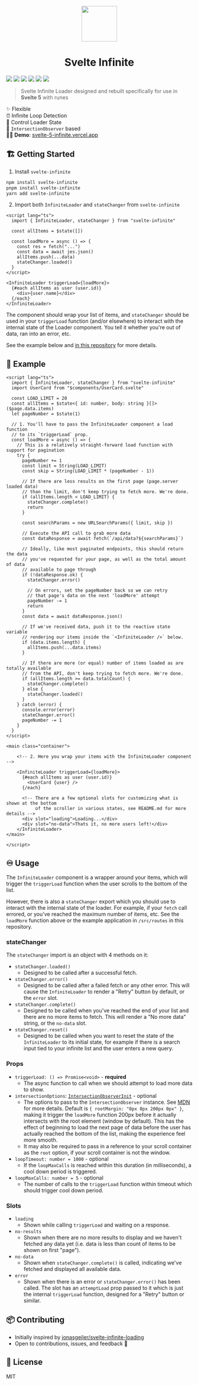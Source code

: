 <p align="center">
 <img align="center" src="https://raw.githubusercontent.com/ndom91/svelte-infinite/51683d459ae954a99e7c5c25817ed667678a0840/src/assets/SvelteLogo.svg" height="96" />
 <h1 align="center">
  Svelte Infinite
 </h1>
</p>

![](https://img.shields.io/badge/typescript-black?style=for-the-badge&logo=typescript&logoColor=white)
![](https://img.shields.io/badge/only-svelte5?style=for-the-badge&logo=svelte&logoColor=white&label=svelte5&labelColor=black&color=black)
[![](https://img.shields.io/npm/v/svelte-infinite?style=for-the-badge&labelColor=black&color=black)](https://npmjs.org/packages/svelte-infinite)
[![](https://img.shields.io/badge/13kb-size?style=for-the-badge&label=size&labelColor=black&color=black)](https://npmjs.org/packages/svelte-infinite)
[![](https://img.shields.io/npm/dm/svelte-infinite?style=for-the-badge&labelColor=black&color=black)](https://npmjs.org/packages/svelte-infinite)
[![](https://img.shields.io/badge/demo-black?style=for-the-badge&logo=&logoColor=white&labelColor=black&color=black)](https://svelte-5-infinite.vercel.app)

> Svelte Infinite Loader designed and rebuilt specifically for use in **Svelte 5** with runes

✨ Flexible  
⏰ Infinite Loop Detection  
📣 Control Loader State  
🔎 `IntersectionObserver` based  
🧑‍🔧 **Demo**: [svelte-5-infinite.vercel.app](https://svelte-5-infinite.vercel.app)

## 🏗️ Getting Started

1. Install `svelte-infinite`

```bash
npm install svelte-infinite
pnpm install svelte-infinite
yarn add svelte-infinite
```

2. Import both `InfiniteLoader` and `stateChanger` from `svelte-infinite`

```svelte
<script lang="ts">
  import { InfiniteLoader, stateChanger } from "svelte-infinite"

  const allItems = $state([])

  const loadMore = async () => {
    const res = fetch("...")
    const data = await jes.json()
    allItems.push(...data)
    stateChanger.loaded()
  }
</script>

<InfiniteLoader triggerLoad={loadMore}>
  {#each allItems as user (user.id)}
    <div>{user.name}</div>
  {/each}
</InfiniteLoader>
```

The component should wrap your list of items, and `stateChanger` should be used in your `triggerLoad` function (and/or elsewhere) to interact with the internal state of the Loader component. You tell it whether you're out of data, ran into an error, etc.

See the example below and [in this repository](https://github.com/ndom91/svelte-infinite/blob/main/src/routes/%2Bpage.svelte#L12-L50) for more details.

## 🍍 Example

```svelte
<script lang="ts">
  import { InfiniteLoader, stateChanger } from "svelte-infinite"
  import UserCard from "$components/UserCard.svelte"

  const LOAD_LIMIT = 20
  const allItems = $state<{ id: number, body: string }[]>($page.data.items)
  let pageNumber = $state(1)

  // 1. You'll have to pass the InfiniteLoader component a load function
  // to its `triggerLoad` prop.
  const loadMore = async () => {
    // This is a relatively straight-forward load function with support for pagination
    try {
      pageNumber += 1
      const limit = String(LOAD_LIMIT)
      const skip = String(LOAD_LIMIT * (pageNumber - 1))

      // If there are less results on the first page (page.server loaded data)
      // than the limit, don't keep trying to fetch more. We're done.
      if (allItems.length < LOAD_LIMIT) {
        stateChanger.complete()
        return
      }

      const searchParams = new URLSearchParams({ limit, skip })

      // Execute the API call to grab more data
      const dataResponse = await fetch(`/api/data?${searchParams}`)

      // Ideally, like most paginated endpoints, this should return the data
      // you've requested for your page, as well as the total amount of data
      // available to page through
      if (!dataResponse.ok) {
        stateChanger.error()

        // On errors, set the pageNumber back so we can retry
        // that page's data on the next 'loadMore' attempt
        pageNumber -= 1
        return
      }
      const data = await dataResponse.json()

      // If we've received data, push it to the reactive state variable
      // rendering our items inside the `<InfiniteLoader />` below.
      if (data.items.length) {
        allItems.push(...data.items)
      }

      // If there are more (or equal) number of items loaded as are totally available
      // from the API, don't keep trying to fetch more. We're done.
      if (allItems.length >= data.totalCount) {
        stateChanger.complete()
      } else {
        stateChanger.loaded()
      }
    } catch (error) {
      console.error(error)
      stateChanger.error()
      pageNumber -= 1
    }
  }
</script>

<main class="container">

    <!-- 2. Here you wrap your items with the InfiniteLoader component -->

    <InfiniteLoader triggerLoad={loadMore}>
      {#each allItems as user (user.id)}
        <UserCard {user} />
      {/each}

      <!-- There are a few optional slots for customizing what is shown at the bottom
           of the scroller in various states, see README.md for more details -->
      <div slot="loading">Loading...</div>
      <div slot="no-data">Thats it, no more users left!</div>
    </InfiniteLoader>
</main>

</script>
```

## ♾️ Usage

The `InfiniteLoader` component is a wrapper around your items, which will trigger the `triggerLoad` function when the user scrolls to the bottom of the list.

However, there is also a `stateChanger` export which you should use to interact with the internal state of the loader. For example, if your `fetch` call errored, or you've reached the maximum number of items, etc. See the `loadMore` function above or the example application in `/src/routes` in this repository.

### stateChanger

The `stateChanger` import is an object with 4 methods on it:

- `stateChanger.loaded()`
  - Designed to be called after a successful fetch.
- `stateChanger.error()`
  - Designed to be called after a failed fetch or any other error. This will cause the `InfiniteLoader` to render a "Retry" button by default, or the `error` slot.
- `stateChanger.complete()`
  - Designed to be called when you've reached the end of your list and there are no more items to fetch. This will render a "No more data" string, or the `no-data` slot.
- `stateChanger.reset()`
  - Designed to be called when you want to reset the state of the `InfiniteLoader` to its initial state, for example if there is a search input tied to your infinite list and the user enters a new query.

### Props

- `triggerLoad: () => Promise<void>` - **required**
  - The async function to call when we should attempt to load more data to show.
- `intersectionOptions`: [`IntersectionObserverInit`](https://developer.mozilla.org/en-US/docs/Web/API/IntersectionObserver/IntersectionObserver#options) - optional
  - The options to pass to the `IntersectionObserver` instance. See [MDN](https://developer.mozilla.org/en-US/docs/Web/API/IntersectionObserver/IntersectionObserver#options) for more details. Default is `{ rootMargin: "0px 0px 200px 0px" }`, making it trigger the `loadMore` function 200px before it actually intersects with the root element (window by default). This has the effect of beginning to load the next page of data before the user has actually reached the bottom of the list, making the experience feel more smooth.
  - It may also be required to pass in a reference to your scroll container as the `root` option, if your scroll container is not the window.
- `loopTimeout: number = 1000` - optional
  - If the `loopMaxCalls` is reached within this duration (in milliseconds), a cool down period is triggered.
- `loopMaxCalls: number = 5` - optional
  - The number of calls to the `triggerLoad` function within timeout which should trigger cool down period.

### Slots

- `loading`
  - Shown while calling `triggerLoad` and waiting on a response.
- `no-results`
  - Shown when there are no more results to display and we haven't fetched any data yet (i.e. data is less than count of items to be shown on first "page").
- `no-data`
  - Shown when `stateChanger.complete()` is called, indicating we've fetched and displayed all available data.
- `error`
  - Shown when there is an error or `stateChanger.error()` has been called. The slot has an `attemptLoad` prop passed to it which is just the internal `triggerLoad` function, designed for a "Retry" button or similar.

## 📦 Contributing

- Initially inspired by [jonasgeiler/svelte-infinite-loading](https://github.com/jonasgeiler/svelte-infinite-loading)
- Open to contributions, issues, and feedback 🙏

## 📝 License

MIT
